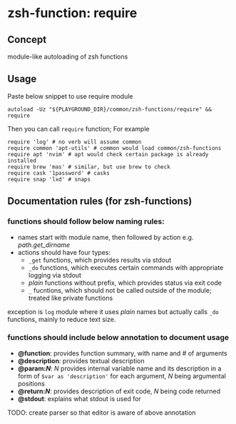 # zsh-function: require
## Concept
module-like autoloading of zsh functions
## Usage
Paste below snippet to use require module
```shell
autoload -Uz "${PLAYGROUND_DIR}/common/zsh-functions/require" && require
```
Then you can call `require` function; For example
```shell
require 'log' # no verb will assume common
require common 'apt-utils' # common would load common/zsh-functions
require apt 'nvim' # apt would check certain package is already installed
require brew 'mas' # similar, but use brew to check
require cask '1password' # casks
require snap 'lxd' # snaps
```
## Documentation rules (for zsh-functions)
### functions should follow below naming rules:
- names start with module name, then followed by action e.g. *path.get_dirname*
- actions should have four types:
  - `_get` functions, which provides results via stdout
  - `_do` functions, which executes certain commands with appropriate logging via stdout
  - *plain* functions without prefix, which provides status via exit code
  - `_` fucntions, which should not be called outside of the module; treated like private functions

exception is `log` module where it uses *plain* names but actually calls `_do` functions, mainly to reduce text size.

### functions should include below annotation to document usage
- **@function**: provides function summary, with name and # of arguments
- **@description**: provides textual description
- **@param:*N***: *N* provides internal variable name and its description in a form of `$var as 'description'` for each argument, *N* being argumental positions
- **@return:*N***: provides description of exit code, *N* being code returned
- **@stdout**: explains what stdout is used for

TODO: create parser so that editor is aware of above annotation
```